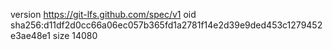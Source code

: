 version https://git-lfs.github.com/spec/v1
oid sha256:d11df2d0cc66a06ec057b365fd1a2781f14e2d39e9ded453c1279452e3ae48e1
size 14080
